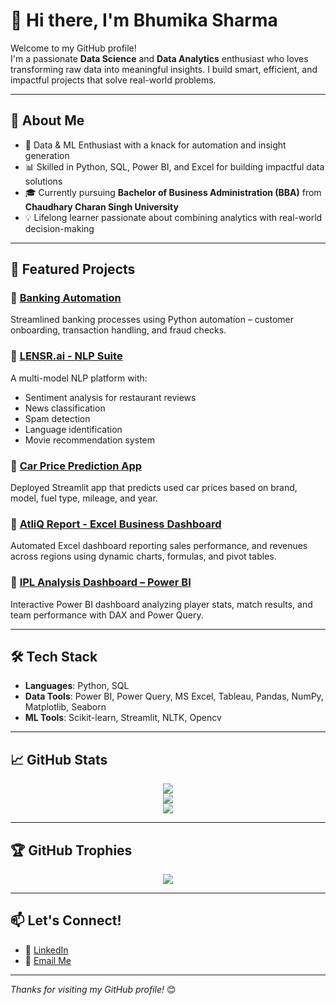 # 👋 Hi there, I'm Bhumika Sharma

Welcome to my GitHub profile!  
I'm a passionate **Data Science** and **Data Analytics** enthusiast who loves transforming raw data into meaningful insights. I build smart, efficient, and impactful projects that solve real-world problems.

---

## 🚀 About Me

- 🧠 Data & ML Enthusiast with a knack for automation and insight generation
- 📊 Skilled in Python, SQL, Power BI, and Excel for building impactful data solutions
- 🎓 Currently pursuing **Bachelor of Business Administration (BBA)** from **Chaudhary Charan Singh University**
- 💡 Lifelong learner passionate about combining analytics with real-world decision-making

---

## 🧩 Featured Projects

### 🔹 [Banking Automation](https://github.com/Bhumika1808/BankingAutomation)
Streamlined banking processes using Python automation – customer onboarding, transaction handling, and fraud checks.

### 🔹 [LENSR.ai - NLP Suite](https://github.com/Bhumika1808/Lensr.ai-eXpert)
A multi-model NLP platform with:
- Sentiment analysis for restaurant reviews
- News classification
- Spam detection
- Language identification
- Movie recommendation system

### 🔹 [Car Price Prediction App](https://github.com/Bhumika1808/Car-Price-Prediction)
Deployed Streamlit app that predicts used car prices based on brand, model, fuel type, mileage, and year.

### 🔹 [AtliQ Report - Excel Business Dashboard](https://github.com/Bhumika1808/Atliq-reports)
Automated Excel dashboard reporting sales performance, and revenues across regions using dynamic charts, formulas, and pivot tables.

### 🔹 [IPL Analysis Dashboard – Power BI](https://github.com/Bhumika1808/IPL-Data-Analysis)
Interactive Power BI dashboard analyzing player stats, match results, and team performance with DAX and Power Query.

---

## 🛠️ Tech Stack

- **Languages**: Python, SQL
- **Data Tools**: Power BI, Power Query, MS Excel, Tableau, Pandas, NumPy, Matplotlib, Seaborn
- **ML Tools**: Scikit-learn, Streamlit, NLTK, Opencv

---

## 📈 GitHub Stats

<p align="center">
  <img src="https://github-readme-stats.vercel.app/api?username=Bhumika1808&show_icons=true&theme=tokyonight" />
  <br />
  <img src="https://github-readme-streak-stats.herokuapp.com?user=Bhumika1808&theme=tokyonight" />
  <br />
  <img src="https://github-readme-stats.vercel.app/api/top-langs/?username=Bhumika1808&layout=compact&theme=tokyonight" />
</p>

---

## 🏆 GitHub Trophies

<p align="center">
  <img src="https://github-profile-trophy.vercel.app/?username=Bhumika1808&theme=tokyonight&no-bg=true&margin-w=10" />
</p>

---

## 📫 Let's Connect!

- 💼 [LinkedIn](https://www.linkedin.com/in/098bhumika) 
- 📧 [Email Me](mailto:bhumikasharma1808@gmail.com) 

---

_Thanks for visiting my GitHub profile!_ 😊  
